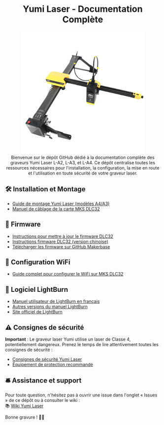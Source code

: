 <div align="center">

# Yumi Laser - Documentation Complète

<img src="images/yumi-laser.png" width="400">

</div>
<div align="center"> 
Bienvenue sur le dépôt GitHub dédié à la documentation complète des graveurs Yumi Laser L-A2, L-A3, et L-A4.  
Ce dépôt centralise toutes les ressources nécessaires pour l'installation, la configuration, la mise en route et l'utilisation en toute sécurité de votre graveur laser.

</div>

## 🛠️ Installation et Montage

- [Guide de montage Yumi Laser (modèles A4/A3)](Montage%20et%20c%C3%A2blage/yumi-laser-l-a4-a3-montage.pdf)
- [Manuel de câblage de la carte MKS DLC32](Montage%20et%20c%C3%A2blage/DLC32-wiring-manual.pdf)

## 🚀 Firmware

- [Instructions pour mettre à jour le firmware DLC32](Firmware/DLC32-Firmware-Programming-Instructions.pdf)
- [Instructions firmware DLC32 (version chinoise)](Firmware/DLC32烧录说明V1.0.pdf)
- [Télécharger les firmware sur GitHub Makerbase](https://github.com/makerbase-mks/MKS-DLC32)

## 📶 Configuration WiFi

- [Guide complet pour configurer le WiFi sur MKS DLC32](Documentation%20WiFi/Configuration_WiFi_MKS_DLC32_Guide_Complet.pdf)

## 📐 Logiciel LightBurn

- [Manuel utilisateur de LightBurn en français](Logiciel%20LightBurn/Manuel-LightBurn-FR-V02.pdf)
- [Autres versions du manuel LightBurn](Logiciel%20LightBurn/)
- [Site officiel de LightBurn](https://lightburnsoftware.com/)

## ⚠️ Consignes de sécurité

**Important** : Le graveur laser Yumi utilise un laser de Classe 4, potentiellement dangereux. Prenez le temps de lire attentivement toutes les consignes de sécurité :

- [Consignes de sécurité Yumi Laser](Sécurité/Safety-Guidelines.pdf)
- [Équipement de protection recommandé](https://www.apinex.com/det/lunettes-protection-laser.html)

## 🛎️ Assistance et support

Pour toute question, n'hésitez pas à ouvrir une issue dans l'onglet « Issues » de ce dépôt ou à consulter le wiki :  
📚 [Wiki Yumi Laser](https://wiki.yumi-lab.com/)

Bonne gravure ! 🚀✨
